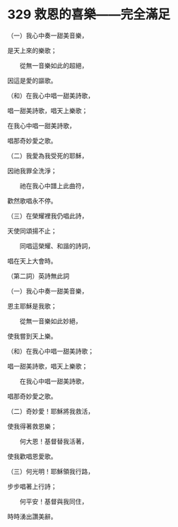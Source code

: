 # 329 救恩的喜樂——完全滿足

（一）我心中奏一甜美音樂，

是天上來的樂歌；

　　從無一音樂如此的超絕，

因這是愛的謳歌。

（和）在我心中唱一甜美詩歌，

唱一甜美詩歌，唱天上樂歌；

在我心中唱一甜美詩歌，

唱那奇妙愛之歌。

（二）我愛為我受死的耶穌，

因祂我罪全洗淨；

　　祂在我心中譜上此曲符，

歡然歌唱永不停。

（三）在榮耀裡我仍唱此詩，

天使同頌揚不止；

　　同唱這榮耀、和諧的詩詞，

唱在天上大會時。

（第二詞）英詩無此詞

（一）我心中奏一甜美音樂，

恩主耶穌是我歌；

　　從無一音樂如此妙絕，

使我嘗到天上樂。

（和）在我心中唱一甜美詩歌；

唱一甜美詩歌，唱天上樂歌；

　　在我心中唱一甜美詩歌，

唱那奇妙愛之歌。

（二）奇妙愛！耶穌將我救活，

使我得著救恩樂；

　　何大恩！基督替我活著，

使我歡唱恩愛歌。

（三）何光明！耶穌領我行路，

步步唱著上行詩；

　　何平安！基督與我同住，

時時湧出讚美辭。


